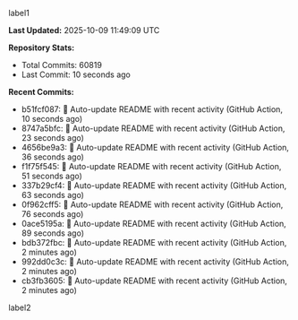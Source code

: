 
label1 
<!-- ACTIVITY_START -->
**Last Updated:** 2025-10-09 11:49:09 UTC

**Repository Stats:**
- Total Commits: 60819
- Last Commit: 10 seconds ago

**Recent Commits:**
- b51fcf087: 🤖 Auto-update README with recent activity (GitHub Action, 10 seconds ago)
- 8747a5bfc: 🤖 Auto-update README with recent activity (GitHub Action, 23 seconds ago)
- 4656be9a3: 🤖 Auto-update README with recent activity (GitHub Action, 36 seconds ago)
- f1f75f545: 🤖 Auto-update README with recent activity (GitHub Action, 51 seconds ago)
- 337b29cf4: 🤖 Auto-update README with recent activity (GitHub Action, 63 seconds ago)
- 0f962cff5: 🤖 Auto-update README with recent activity (GitHub Action, 76 seconds ago)
- 0ace5195a: 🤖 Auto-update README with recent activity (GitHub Action, 89 seconds ago)
- bdb372fbc: 🤖 Auto-update README with recent activity (GitHub Action, 2 minutes ago)
- 992dd0c3c: 🤖 Auto-update README with recent activity (GitHub Action, 2 minutes ago)
- cb3fb3605: 🤖 Auto-update README with recent activity (GitHub Action, 2 minutes ago)
<!-- ACTIVITY_END -->

label2
